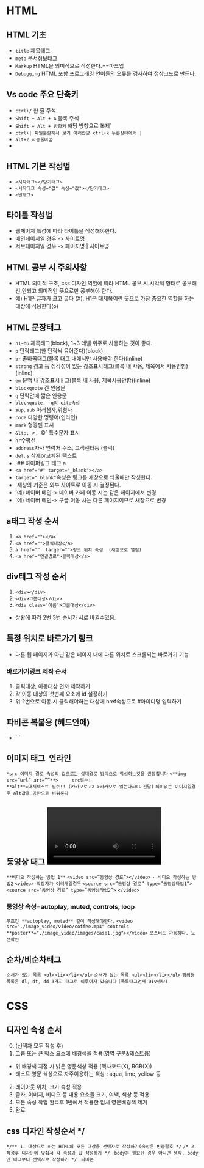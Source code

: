 # HTML
## HTML 기초
* `title` 제목태그
* `meta` 문서정보태그
* `Markup` HTML을 의미적으로 작성한다.==마크업
* `Debugging` HTML 포함 프로그래밍 언어들의 오류를 검사하여 정상코드로 만든다.
## Vs code 주요 단축키
* `ctrl+/` 한 줄 주석
* `Shift + Alt + A` 블록 주석
* `Shift + Alt + 방향키` 해당 방향으로 복제`
* `ctrl+| 파일분할해서 보기 아래반양 ctrl+k 누른상태에서 |`
* `alt+z 자동줄바꿈`
* 
## HTML 기본 작성법
* `<시작태그></닫기태그>`
* `<시작태그 속성="값" 속성="값"></닫기태그>`
* `<빈태그>`
## 타이틀 작성법
* 웹페이지 특성에 따라 타이틀을 작성해야한다.
* 메인페이지일 경우 -> 사이트명
* 서브페이지일 경우 -> 페이지명 | 사이트명
## HTML 공부 시 주의사항
* HTML 의미적 구조, css 디자인 역할에 따라 HTML 공부 시 시각적 형태로 공부해선 안되고 의미적인 뜻으로만 공부해야 한다.
* 예) H1은 글자가 크고 굻다 (X), H1은 대제목이란 뜻으로 가장 중요한 역할을 하는 대상에 적용한다(o) 
## HTML 문장태그
* `h1~h6` 제목태그(block), 1~3 레벨 위주로 사용하는 것이 좋다.
* `p` 단락태그(한 단락씩 묶어준다)(block)
* `br` 줄바꿈태그(블록 태그 내에서만 사용해야 한다)(inline)
* `strong` 경고 등 심각성이 있는 강조표시태그(블록 내 사용, 제목에서 사용안함)(inline)
* `em` 문맥 내 강조표시ㅐ그(블록 내 사용, 제목사용안함)(inline)
* `blockquote` 긴 인용문
* `q` 단락안에 짧은 인용문
* `blockquote,  q의 cite속성` 
* `sup`, `sub` 아래첨자,위첨자
* `code` 다양한 명령어(인라인)
* `mark` 형광펜 표시
* `&lt;, `&gt;`, `&copy;` 특수문자 표시
* `hr`수평선
* `address`자사 연락처 주소, 고객센터등 (블럭)
* `del`, `s`  삭제or교체된 텍스트
* `## 하이퍼링크 태그 a
* `<a href="#" target="_blank"></a>`
* `target="_blank"`속성은 링크를 새창으로 띄울때만 작성한다.
* `새창의 기준은 외부 사이트로 이동 시 결정된다.
* `예) 네이버 메인-> 네이버 카페 이동 시는 같은 페이지에서 변경
* `예) 네이버 메인-> 구글 이동 시는 다른 페이지이므로 새창으로 변경
## a태그 작성 순서
1. `<a href=""></a>`
2. `<a href="">클릭대상</a>`
4. `a href=””  targer=””>링크 위치 속성  (새창으로 열림)`
3. `<a href="연결경로">클릭대상</a>`
## div태그 작성 순서
1. `<div></div>`
2. `<div>그룹대상</div>`
3. `<div class="이름">그룹대상</div>`
* 상황에 따라 2번 3번 순서가 서로 바뀔수있음.
## 특정 위치로 바로가기 링크
* 다른 웹 페이지가 아닌 같은 페이지 내에 다른 위치로 스크롤되는 바로가기 기능
### 바로가기링크 제작 순서
1. 클릭대상, 이동대상 먼저 제작하기
2. 각 이동 대상의 첫번째 요소에 id 설정하기
3. 위 2번으로 이동 시 클릭해야하는 대상에 href속성으로 #아이디명 입력하기
## 파비콘 복붙용 (헤드안에)
* `<link rel="shortcut icon" href="이미지경로작성위치" type="image/x-icon">
   <link rel="icon" href="이미지경로작성위치" type="image/x-icon">` 


## 이미지 태그 <img> 인라인
`*src 이미지 경로 속성의 값으로는 상대경로 방식으로 작성하는것을 권장합니다`
`<**img src=”url” art=””**>     src필수! `    
`**alt**=대체텍스트 필수!! (카카오로고X >카카오로 읽는다=의미전달)`
`의미없는 이미지일경우 alt값을 공란으로 비워둔다`
## 동영상 태그 <Video> 블럭
`**비디오 작성하는 방법 1**`
`<video src=”동영상 경로”></video>`
`- 비디오 작성하는 방법2`
`<video>-확장자가 여러개일경우`
`<source src=”동영상 경로” type=”동영상타입1”>`
`<source src=”동영상 경로” type=”동영상타입2”>`
`</video>`
### 동영상 속성=autoplay, muted, controls, loop 
`무조건 **autoplay, muted** 같이 작성해야한다.`
`<video src="./image_video/video/coffee.mp4" controls **poster**="./image_video/images/case1.jpg"></video>`
`포스터도 가능하다. 노션확인`
## 순차/비순차태그 
`순서가 있는 목록 <ol><li></li></ol>`
`순서가 없는 목록 <ul><li></li></ul>`
`정의형 목록은 dl, dt, dd 3가지 태그로 이루어져 있습니다`
`(목록태그먼저 DIv생략)`

# CSS
## 디자인 속성 순서
0. (선택자 모두 작성 후)
1. 그룹 또는 큰 박스 요소에 배경색을 적용(영역 구분&테스트용)
* 위 배경색 지정 시 밝은 영문색상 적용 (헥사코드(X), RGB(X))
* 테스트 영문 색상으로 자주이용하는 색상 : aqua, lime, yellow 등
2. 레이아웃 위치, 크기 속성 적용 
3. 글자, 이미지, 비디오 등 내용 요소들 크기, 여백, 색상 등 적용 
4. 모든 속성 작업 완료후 1번에서 적용한 임시 영문배경색 제거
5. 완료

## css 디자인 작성순서 */
`*/** 1. 대상으로 하는 HTML의 모든 대상을 선택자로 작성하기(속성은 빈중괄호 */`
`/* 2. 작성후 디자인에 맞춰서 각 속성과 값 작성하기 */`
` body는 필요한 경우 아니면 생략, body안 태그부터 선택자로 작성하기 */` 
` 파비콘`


